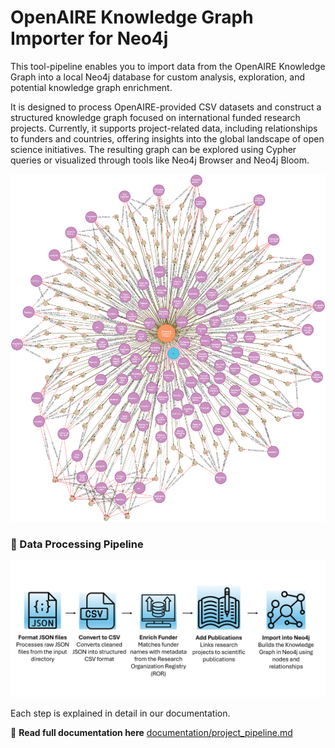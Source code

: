 # OpenAIRE Knowledge Graph Importer for Neo4j
This tool-pipeline enables you to import data from the OpenAIRE Knowledge Graph into a local Neo4j database for custom analysis, exploration, and potential knowledge graph enrichment.

It is designed to process OpenAIRE-provided CSV datasets and construct a structured knowledge graph focused on international funded research projects. Currently, it supports project-related data, including relationships to funders and countries, offering insights into the global landscape of open science initiatives. The resulting graph can be explored using Cypher queries or visualized through tools like Neo4j Browser and Neo4j Bloom.

![Knowledge Graph Example Visualization](assets/graph.png)


### 🔄 Data Processing Pipeline

![Pipeline Diagram](documentation/pipeline_project.png)

Each step is explained in detail in our documentation.

📄 **Read full documentation here**  [documentation/project_pipeline.md](documentation/project_pipeline.md)



